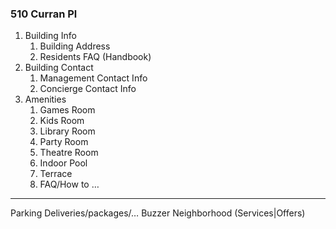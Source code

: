 ### 510 Curran Pl

1.	Building Info
    1. Building Address
    2. Residents FAQ (Handbook)
2.	Building Contact
    1. Management Contact Info
    2. Concierge Contact Info
3. Amenities
    1. Games Room
    2. Kids Room
    3. Library Room
    4. Party Room
    5. Theatre Room
    6. Indoor Pool
    7. Terrace
    8. FAQ/How to …


---
Parking
Deliveries/packages/…
Buzzer
Neighborhood (Services|Offers)

